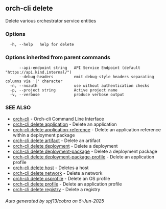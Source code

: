 ## orch-cli delete

Delete various orchestrator service entities

### Options

```
  -h, --help   help for delete
```

### Options inherited from parent commands

```
      --api-endpoint string   API Service Endpoint (default "https://api.kind.internal/")
      --debug-headers         emit debug-style headers separating columns via '|' character
  -n, --noauth                use without authentication checks
  -p, --project string        Active project name
  -v, --verbose               produce verbose output
```

### SEE ALSO

* [orch-cli](orch-cli.md)	 - Orch-cli Command Line Interface
* [orch-cli delete application](orch-cli_delete_application.md)	 - Delete an application
* [orch-cli delete application-reference](orch-cli_delete_application-reference.md)	 - Delete an application reference within a deployment package
* [orch-cli delete artifact](orch-cli_delete_artifact.md)	 - Delete an artifact
* [orch-cli delete deployment](orch-cli_delete_deployment.md)	 - Delete a deployment
* [orch-cli delete deployment-package](orch-cli_delete_deployment-package.md)	 - Delete a deployment package
* [orch-cli delete deployment-package-profile](orch-cli_delete_deployment-package-profile.md)	 - Delete an application profile
* [orch-cli delete host](orch-cli_delete_host.md)	 - Deletes a host
* [orch-cli delete network](orch-cli_delete_network.md)	 - Delete a network
* [orch-cli delete osprofile](orch-cli_delete_osprofile.md)	 - Delete an OS profile
* [orch-cli delete profile](orch-cli_delete_profile.md)	 - Delete an application profile
* [orch-cli delete registry](orch-cli_delete_registry.md)	 - Delete a registry

###### Auto generated by spf13/cobra on 5-Jun-2025

